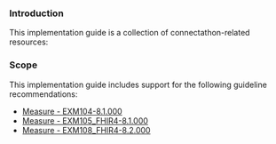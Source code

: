 ### Introduction

This implementation guide is a collection of connectathon-related resources:

### Scope

This implementation guide includes support for the following guideline recommendations:
* [Measure - EXM104-8.1.000](EXM104_8.1.000.html)
* [Measure - EXM105_FHIR4-8.1.000](EXM105_FHIR4_8.1.000.html)
* [Measure - EXM108_FHIR4-8.2.000](EXM108_FHIR4_8.2.000.html)
